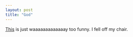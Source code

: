 ```yaml
---
layout: post
title: "God"
---
```

[This][1] is just waaaaaaaaaaaaay too funny. I fell off my chair.

   [1]: http://www.godlessgeeks.com/LINKS/GodProof.htm
